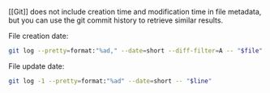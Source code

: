 
[[Git]] does not include creation time and modification time in file metadata, but you can use the git commit history to retrieve similar results.

File creation date:

```sh
git log --pretty=format:"%ad," --date=short --diff-filter=A -- "$file"
```

File update date:

```sh
git log -1 --pretty=format:"%ad" --date=short -- "$line"
```
